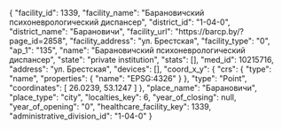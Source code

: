 {
    "facility_id": 1339,
    "facility_name": "Барановичский психоневрологический диспансер",
    "district_id": "1-04-0",
    "district_name": "Барановичи",
    "facility_url": "https:\/\/barcp.by\/?page_id=2858",
    "facility_address": "ул. Брестская",
    "facility_type": "0",
    "ap_1": "135",
    "name": "Барановичский психоневрологический диспансер",
    "state": "private institution",
    "stats": [],
    "med_id": 10215716,
    "address": "ул. Брестская",
    "devices": [],
    "coord_x_y": {
        "crs": {
            "type": "name",
            "properties": {
                "name": "EPSG:4326"
            }
        },
        "type": "Point",
        "coordinates": [
            26.0239,
            53.1247
        ]
    },
    "place_name": "Барановичи",
    "place_type": "city",
    "localties_key": 6,
    "year_of_closing": null,
    "year_of_opening": "0",
    "healthcare_facility_key": 1339,
    "administrative_division_id": "1-04-0"
}